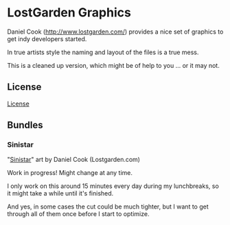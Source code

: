 # LostGarden Graphics

Daniel Cook (http://www.lostgarden.com/) provides a nice set of graphics to get indy developers started.

In true artists style the naming and layout of the files is a true mess.

This is a cleaned up version, which might be of help to you ... or it may not.

## License
[License](http://www.lostgarden.com/2007/03/lost-garden-license.html)

## Bundles

### Sinistar
"[Sinistar](http://www.lostgarden.com/2005/03/download-complete-set-of-sweet-8-bit.html)" art by Daniel Cook (Lostgarden.com)

Work in progress!
Might change at any time.

I only work on this around 15 minutes every day during my lunchbreaks,
so it might take a while until it's finished.

And yes, in some cases the cut could be much tighter, but I want to get through all of them once
before I start to optimize.

